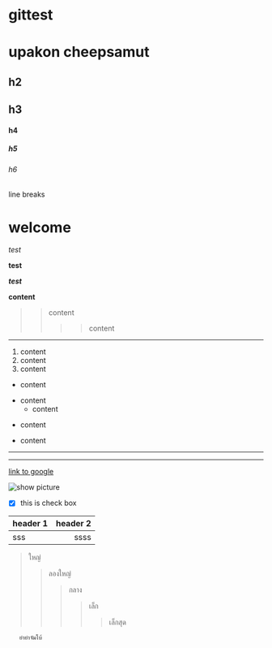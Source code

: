 # gittest
# upakon cheepsamut
## h2
## h3
#### h4
##### h5
###### h6  
line breaks

# welcome
*test*

**test**

***test***

__content__

>> content
>>>> content
---

1. content
2. content
3. content

+ content
- content
  - content
* content
- content
---
***
[link to google](https:www.google.com)

![show picture](cooking.jpg)

-[x] this is check box

header 1 | header 2
:-|-:
sss | ssss

>ใหญ่
>>ลองใหญ่
>>>กลาง
>>>>เล็ก
>>>>>เล็กสุด

       ยำยำจัมโบ้